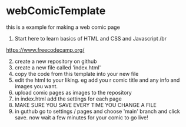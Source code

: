 # webComicTemplate

this is a example for making a web comic page

1. Start here to learn basics of HTML and CSS and Javascript /br

https://www.freecodecamp.org/


2. create a new repository on github
3. create a new file called 'index.html'
4. copy the code from this template into your new file
5. edit the html to your liking. eg add you r comic title and any info and images you want.
6. upload comic pages as images to the repository
7. in index.html add the settings for each page
8. MAKE SURE YOU SAVE EVERY TIME YOU CHANGE A FILE
9. in guthub go to settings / pages and choose 'main' branch and click save. now wait a few minutes for your comic to go live!




